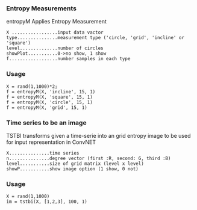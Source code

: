 ### Entropy Measurements
entropyM Applies Entropy Measurement

    X .................input data vactor
    type...............measurement type ('circle, 'grid', 'incline' or 'square')
    level..............number of circles
    showPlot...........0->no show, 1 show
    f..................number samples in each type

### Usage
    X = rand(1,1000)*2;
    f = entropyM(X, 'incline', 15, 1)
    f = entropyM(X, 'square', 15, 1)
    f = entropyM(X, 'circle', 15, 1)
    f = entropyM(X, 'grid', 15, 1)

### Time series to be an image
TSTBI transforms given a time-serie into an grid entropy image to be used for input representation in ConvNET

    X...............time series
    n...............degree vector (first :R, second: G, third :B)
    level...........size of grid matrix (level x level)
    showP...........show image option (1 show, 0 not)
    
### Usage
    X = rand(1,1000)
    im = tstbi(X, [1,2,3], 100, 1)
